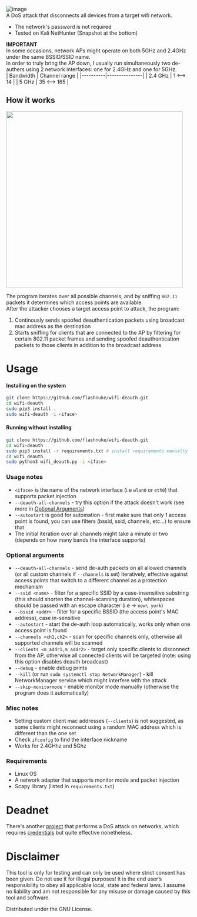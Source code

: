 ![image](https://user-images.githubusercontent.com/59119926/196630355-9edfa98f-7c97-4555-b882-73a0cc87744c.png)
</br>
A DoS attack that disconnects all devices from a target wifi network.
* The network's password is not required
* Tested on Kali NetHunter (Snapshot at the bottom)


**IMPORTANT** </br>
In some occasions, network APs might operate on both 5GHz and 2.4GHz under the same BSSID/SSID name. <br>
In order to truly bring the AP down, I usually run simultaneously two de-authers using 2 network interfaces: one for 2.4GHz and one for 5GHz. </br>
| Bandwidth | Channel range |
|----------|---------------|
| 2.4 GHz   | 1 <--> 14     |
| 5 GHz     | 35 <--> 165   |

## How it works
<img src="https://github.com/flashnuke/wifi-deauth/assets/59119926/26f75cce-0484-4949-840e-d23fa976ff9b" width="480">

The program iterates over all possible channels, and by sniffing `802.11` packets it determines which access points are available. </br>
After the attacker chooses a target access point to attack, the program:
1. Continously sends spoofed deauthentication packets using broadcast mac address as the destination
2. Starts sniffing for clients that are connected to the AP by filtering for certain 802.11 packet frames and sending spoofed deauthentication packets to those clients in addition to the broadcast address


# Usage
#### Installing on the system
```bash
git clone https://github.com/flashnuke/wifi-deauth.git
cd wifi-deauth
sudo pip3 install .
sudo wifi-deauth -i <iface>
```

#### Running without installing 
```bash
git clone https://github.com/flashnuke/wifi-deauth.git
cd wifi-deauth
sudo pip3 install -r requirements.txt # install requirements manually
cd wifi_deauth
sudo python3 wifi_deauth.py -i <iface>
```

### Usage notes
*  `<iface>` is the name of the network interface (i.e `wlan0` or `eth0`) that supports packet injection
* `--deauth-all-channels` - try this option if the attack doesn't work (see more in [Optional Arguments](https://github.com/flashnuke/wifi-deauth/tree/main?tab=readme-ov-file#optional-arguments))
* `--autostart` is good for automation - first make sure that only 1 access point is found, you can use filters (bssid, ssid, channels, etc...) to ensure that
* The initial iteration over all channels might take a minute or two (depends on how many bands the interface supports)

### Optional arguments
* `--deauth-all-channels` - send de-auth packets on all allowed channels (or all custom channels if `--channels` is set) iteratively, effective against access points that switch to a different channel as a protection mechanism
* `--ssid <name>` - filter for a specific SSID by a case-insensitive substring (this should shorten the channel-scanning duration), whitespaces should be passed with an escape character (i.e -> `new\ york`)
* `--bssid <addr>` - filter for a specific BSSID (the access point's MAC address), case in-sensitive
* `--autostart` - start the de-auth loop automatically, works only when one access point is found
* `--channels <ch1,ch2>` - scan for specific channels only, otherwise all supported channels will be scanned
* `--clients <m_addr1,m_addr2>` - target only specific clients to disconnect from the AP, otherwise all connected clients will be targeted (note: using this option disables deauth broadcast)
* `--debug` - enable debug prints
* `--kill` (or run `sudo systemctl stop NetworkManager`) - kill NetworkManager service which might interfere with the attack
* `--skip-monitormode` - enable monitor mode manually (otherwise the program does it automatically)

### Misc notes
* Setting custom client mac addresses (`--clients`) is not suggested, as some clients might reconnect using a random MAC address which is different than the one set
* Check `ifconfig` to find the interface nickname
* Works for 2.4GHhz and 5Ghz

### Requirements
* Linux OS
* A network adapter that supports monitor mode and packet injection
* Scapy library (listed in `requirements.txt`)

# Deadnet
There's another [project](https://github.com/flashnuke/deadnet) that performs a DoS attack on networks, which requires [credentials](https://github.com/flashnuke/pass-generator) but quite effective nonetheless.

# Disclaimer

This tool is only for testing and can only be used where strict consent has been given. Do not use it for illegal purposes! It is the end user’s responsibility to obey all applicable local, state and federal laws. I assume no liability and am not responsible for any misuse or damage caused by this tool and software.

Distributed under the GNU License.

